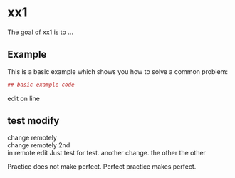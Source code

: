 # xx1

The goal of xx1 is to ...

## Example

This is a basic example which shows you how to solve a common problem:

``` r
## basic example code
```
edit on line

## test modify
change remotely  
change remotely 2nd  
in remote edit
Just test for test.
another change.
the other
the other

Practice does not make perfect.
Perfect practice makes perfect.
